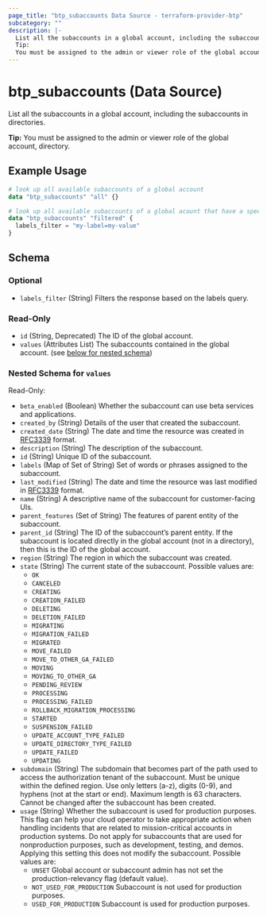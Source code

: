 ```yaml
---
page_title: "btp_subaccounts Data Source - terraform-provider-btp"
subcategory: ""
description: |-
  List all the subaccounts in a global account, including the subaccounts in directories.
  Tip:
  You must be assigned to the admin or viewer role of the global account, directory.
---
```


# btp_subaccounts (Data Source)

List all the subaccounts in a global account, including the subaccounts in directories.

__Tip:__
You must be assigned to the admin or viewer role of the global account, directory.

## Example Usage

```terraform
# look up all available subaccounts of a global account
data "btp_subaccounts" "all" {}

# look up all available subaccounts of a global acount that have a specific label attached
data "btp_subaccounts" "filtered" {
  labels_filter = "my-label=my-value"
}
```

<!-- schema generated by tfplugindocs -->
## Schema

### Optional

- `labels_filter` (String) Filters the response based on the labels query.

### Read-Only

- `id` (String, Deprecated) The ID of the global account.
- `values` (Attributes List) The subaccounts contained in the global account. (see [below for nested schema](#nestedatt--values))

<a id="nestedatt--values"></a>
### Nested Schema for `values`

Read-Only:

- `beta_enabled` (Boolean) Whether the subaccount can use beta services and applications.
- `created_by` (String) Details of the user that created the subaccount.
- `created_date` (String) The date and time the resource was created in [RFC3339](https://www.ietf.org/rfc/rfc3339.txt) format.
- `description` (String) The description of the subaccount.
- `id` (String) Unique ID of the subaccount.
- `labels` (Map of Set of String) Set of words or phrases assigned to the subaccount.
- `last_modified` (String) The date and time the resource was last modified in [RFC3339](https://www.ietf.org/rfc/rfc3339.txt) format.
- `name` (String) A descriptive name of the subaccount for customer-facing UIs.
- `parent_features` (Set of String) The features of parent entity of the subaccount.
- `parent_id` (String) The ID of the subaccount’s parent entity. If the subaccount is located directly in the global account (not in a directory), then this is the ID of the global account.
- `region` (String) The region in which the subaccount was created.
- `state` (String) The current state of the subaccount. Possible values are: 
	 - `OK`
	 - `CANCELED`
	 - `CREATING`
	 - `CREATION_FAILED`
	 - `DELETING`
	 - `DELETION_FAILED`
	 - `MIGRATING`
	 - `MIGRATION_FAILED`
	 - `MIGRATED`
	 - `MOVE_FAILED`
	 - `MOVE_TO_OTHER_GA_FAILED`
	 - `MOVING`
	 - `MOVING_TO_OTHER_GA`
	 - `PENDING_REVIEW`
	 - `PROCESSING`
	 - `PROCESSING_FAILED`
	 - `ROLLBACK_MIGRATION_PROCESSING`
	 - `STARTED`
	 - `SUSPENSION_FAILED`
	 - `UPDATE_ACCOUNT_TYPE_FAILED`
	 - `UPDATE_DIRECTORY_TYPE_FAILED`
	 - `UPDATE_FAILED`
	 - `UPDATING`
- `subdomain` (String) The subdomain that becomes part of the path used to access the authorization tenant of the subaccount. Must be unique within the defined region. Use only letters (a-z), digits (0-9), and hyphens (not at the start or end). Maximum length is 63 characters. Cannot be changed after the subaccount has been created.
- `usage` (String) Whether the subaccount is used for production purposes. This flag can help your cloud operator to take appropriate action when handling incidents that are related to mission-critical accounts in production systems. Do not apply for subaccounts that are used for nonproduction purposes, such as development, testing, and demos. Applying this setting this does not modify the subaccount. Possible values are: 
	- `UNSET` Global account or subaccount admin has not set the production-relevancy flag (default value).
	- `NOT_USED_FOR_PRODUCTION` Subaccount is not used for production purposes.
	- `USED_FOR_PRODUCTION` Subaccount is used for production purposes.